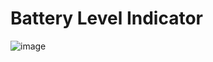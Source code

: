 # Battery Level Indicator

![image](https://user-images.githubusercontent.com/72864817/173788759-01277117-a6cd-4208-8c03-9021bc0a0240.png)

#